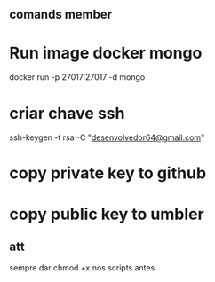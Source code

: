 ## comands member
# Run image docker mongo
docker run -p 27017:27017 -d mongo
# criar chave ssh
ssh-keygen -t rsa -C "desenvolvedor64@gmail.com"
# copy private key to github
# copy public key to umbler
## att
sempre dar chmod +x nos scripts antes
